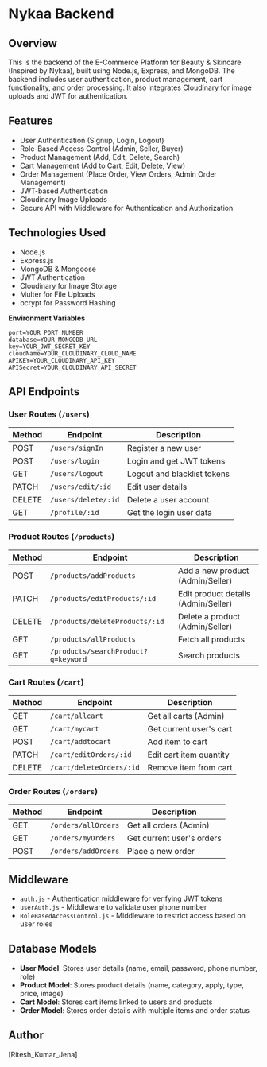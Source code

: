 # Nykaa Backend

## Overview
This is the backend of the E-Commerce Platform for Beauty & Skincare (Inspired by Nykaa), built using Node.js, Express, and MongoDB. The backend includes user authentication, product management, cart functionality, and order processing. It also integrates Cloudinary for image uploads and JWT for authentication.

## Features
- User Authentication (Signup, Login, Logout)
- Role-Based Access Control (Admin, Seller, Buyer)
- Product Management (Add, Edit, Delete, Search)
- Cart Management (Add to Cart, Edit, Delete, View)
- Order Management (Place Order, View Orders, Admin Order Management)
- JWT-based Authentication
- Cloudinary Image Uploads
- Secure API with Middleware for Authentication and Authorization

## Technologies Used
- Node.js
- Express.js
- MongoDB & Mongoose
- JWT Authentication
- Cloudinary for Image Storage
- Multer for File Uploads
- bcrypt for Password Hashing

**Environment Variables**
   ```env
   port=YOUR_PORT_NUMBER
   database=YOUR_MONGODB_URL
   key=YOUR_JWT_SECRET_KEY
   cloudName=YOUR_CLOUDINARY_CLOUD_NAME
   APIKEY=YOUR_CLOUDINARY_API_KEY
   APISecret=YOUR_CLOUDINARY_API_SECRET
   ```

## API Endpoints
### User Routes (`/users`)
| Method | Endpoint | Description |
|--------|---------|-------------|
| POST | `/users/signIn` | Register a new user |
| POST | `/users/login` | Login and get JWT tokens |
| GET | `/users/logout` | Logout and blacklist tokens |
| PATCH | `/users/edit/:id` | Edit user details |
| DELETE | `/users/delete/:id` | Delete a user account |
| GET | `/profile/:id` | Get the login user data |

### Product Routes (`/products`)
| Method | Endpoint | Description |
|--------|---------|-------------|
| POST | `/products/addProducts` | Add a new product (Admin/Seller) |
| PATCH | `/products/editProducts/:id` | Edit product details (Admin/Seller) |
| DELETE | `/products/deleteProducts/:id` | Delete a product (Admin/Seller) |
| GET | `/products/allProducts` | Fetch all products |
| GET | `/products/searchProduct?q=keyword` | Search products |

### Cart Routes (`/cart`)
| Method | Endpoint | Description |
|--------|---------|-------------|
| GET | `/cart/allcart` | Get all carts (Admin) |
| GET | `/cart/mycart` | Get current user's cart |
| POST | `/cart/addtocart` | Add item to cart |
| PATCH | `/cart/editOrders/:id` | Edit cart item quantity |
| DELETE | `/cart/deleteOrders/:id` | Remove item from cart |

### Order Routes (`/orders`)
| Method | Endpoint | Description |
|--------|---------|-------------|
| GET | `/orders/allOrders` | Get all orders (Admin) |
| GET | `/orders/myOrders` | Get current user's orders |
| POST | `/orders/addOrders` | Place a new order |

## Middleware
- `auth.js` - Authentication middleware for verifying JWT tokens
- `userAuth.js` - Middleware to validate user phone number
- `RoleBasedAccessControl.js` - Middleware to restrict access based on user roles

## Database Models
- **User Model**: Stores user details (name, email, password, phone number, role)
- **Product Model**: Stores product details (name, category, apply, type, price, image)
- **Cart Model**: Stores cart items linked to users and products
- **Order Model**: Stores order details with multiple items and order status


## Author
[Ritesh_Kumar_Jena]

